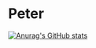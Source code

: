 # Peter
[![Anurag's GitHub stats](https://github-readme-stats.vercel.app/api?username=Potriashka&show_icons=true)](https://github.com/anuraghazra/github-readme-stats)
